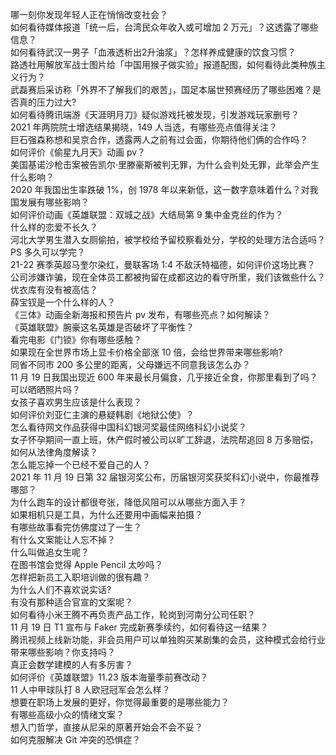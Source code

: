 哪一刻你发现年轻人正在悄悄改变社会？  
如何看待媒体报道「统一后，台湾民众年收入或可增加 2 万元」？这透露了哪些信息？  
如何看待武汉一男子「血液透析出2升油浆」？怎样养成健康的饮食习惯？  
路透社用解放军战士图片给「中国用猴子做实验」报道配图，如何看待此类种族主义行为？  
武磊赛后采访称「外界不了解我们的艰苦」，国足本届世预赛经历了哪些困难？是否真的压力过大?  
如何看待腾讯端游《天涯明月刀》疑似游戏托被发现，引发游戏玩家删号？  
2021 年两院院士增选结果揭晓，149 人当选，有哪些亮点值得关注？  
巨石强森称想和吴京合作，透露两人之前有过会面，你期待他们俩的合作吗？  
如何评价《偷星九月天》动画 pv？  
美国基诺沙枪击案被告凯尔·里滕豪斯被判无罪，为什么会判处无罪，此举会产生什么影响？  
2020 年我国出生率跌破 1%，创 1978 年以来新低，这一数字意味着什么？对我国发展有哪些影响？  
如何评价动画《英雄联盟：双城之战》大结局第 9 集中金克丝的作为？  
什么样的恋爱不长久？  
河北大学男生潜入女厕偷拍，被学校给予留校察看处分，学校的处理方法合适吗？  
PS 多久可以学完？  
21-22 赛季英超马奎尔染红，曼联客场 1:4 不敌沃特福德，如何评价这场比赛？  
公司涉嫌诈骗，现在全体员工都被拘留在成都这边的看守所里，我们该做些什么？  
优衣库有没有被高估？  
薛宝钗是一个什么样的人？  
《三体》动画全新海报和预告片 pv 发布，有哪些亮点？如何解读？  
《英雄联盟》腕豪这名英雄是否破坏了平衡性？  
看完电影《门锁》你有哪些感触？  
如果现在全世界市场上显卡价格全部涨 10 倍，会给世界带来哪些影响?  
同省不同市 200 多公里的距离，父母嫌远不同意我该怎么办？  
11 月 19 日我国出现近 600 年来最长月偏食，几乎接近全食，你那里看到了吗？可以晒晒照片吗？  
女孩子喜欢男生应该是什么表现？  
如何评价刘亚仁主演的悬疑韩剧《地狱公使》？  
怎么看待网文作品获得中国科幻银河奖最佳网络科幻小说奖？  
女子怀孕期间一直上班，休产假时被公司以旷工辞退，法院帮追回 8 万多赔偿，如何从法律角度解读？  
怎么能忘掉一个已经不爱自己的人？  
2021 年 11 月 19 日第 32 届银河奖公布，历届银河奖获奖科幻小说中，你最推荐哪部？  
为什么跑车的设计都很夸张，降低风阻可以从哪些方面入手？  
如果相机只是工具，为什么还要用中画幅来拍摄？  
有哪些故事看完仿佛度过了一生？  
有什么文案能让人忘不掉？  
什么叫做追女生呢？  
在图书馆会觉得 Apple Pencil 太吵吗？  
怎样把新员工入职培训做的很有趣？  
为什么人们不喜欢说实话?  
有没有那种适合官宣的文案呢？  
如何看待小米王腾不再负责产品工作，轮岗到河南分公司任职？  
11 月 19 日 T1 宣布与 Faker 完成新赛季续约，如何看待这一结果？  
腾讯视频上线新功能，非会员用户可以单独购买某剧集的会员，这种模式会给行业带来哪些影响？你支持吗？  
真正会数学建模的人有多厉害？  
如何评价《英雄联盟》11.23 版本海量季前赛改动？  
11 人中甲球队打 8 人欧冠冠军会怎么样？  
想要在职场上发展的更好，你觉得最重要的是哪些能力？  
有哪些高级小众的情绪文案？  
想入门哲学，直接从尼采的原著开始会不会不妥？  
如何克服解决 Git 冲突的恐惧症？  
